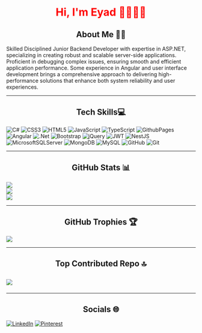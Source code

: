 <h1 align="center" style="color:red">Hi, I'm Eyad 🙋‍♂️👨‍💻</h1>

<h2 align="center"> About Me 😶‍🌫️</h2>
Skilled Disciplined Junior Backend Developer with expertise in ASP.NET, specializing in creating robust and scalable server-side applications. Proficient in debugging complex issues, ensuring smooth and efficient application performance. Some experience in Angular and user interface development brings a comprehensive approach to delivering high-performance solutions that enhance both system reliability and user experiences.

<hr>

<h2 align="center"> Tech Skills💻 </h2>

![C#](https://img.shields.io/badge/c%23-%23239120.svg?style=flat&logo=csharp&logoColor=white)
![CSS3](https://img.shields.io/badge/css3-%231572B6.svg?style=flat&logo=css3&logoColor=white) ![HTML5](https://img.shields.io/badge/html5-%23E34F26.svg?style=flat&logo=html5&logoColor=white) 
![JavaScript](https://img.shields.io/badge/javascript-%23323330.svg?style=flat&logo=javascript&logoColor=%23F7DF1E) ![TypeScript](https://img.shields.io/badge/typescript-%23007ACC.svg?style=flat&logo=typescript&logoColor=white) ![GithubPages](https://img.shields.io/badge/github%20pages-121013?style=flat&logo=github&logoColor=white) ![Angular](https://img.shields.io/badge/angular-%23DD0031.svg?style=flat&logo=angular&logoColor=white) ![.Net](https://img.shields.io/badge/.NET-5C2D91?style=flat&logo=.net&logoColor=white) ![Bootstrap](https://img.shields.io/badge/bootstrap-%238511FA.svg?style=flat&logo=bootstrap&logoColor=white) ![jQuery](https://img.shields.io/badge/jquery-%230769AD.svg?style=flat&logo=jquery&logoColor=white) ![JWT](https://img.shields.io/badge/JWT-black?style=flat&logo=JSON%20web%20tokens) ![NestJS](https://img.shields.io/badge/nestjs-%23E0234E.svg?style=flat&logo=nestjs&logoColor=white) ![MicrosoftSQLServer](https://img.shields.io/badge/Microsoft%20SQL%20Server-CC2927?style=flat&logo=microsoft%20sql%20server&logoColor=white) ![MongoDB](https://img.shields.io/badge/MongoDB-%234ea94b.svg?style=flat&logo=mongodb&logoColor=white) ![MySQL](https://img.shields.io/badge/mysql-4479A1.svg?style=flat&logo=mysql&logoColor=white) ![GitHub](https://img.shields.io/badge/github-%23121011.svg?style=flat&logo=github&logoColor=white) ![Git](https://img.shields.io/badge/git-%23F05033.svg?style=flat&logo=git&logoColor=white)

<hr>
<h2 align="center"> GitHub Stats 📊 </h2>

![](https://github-readme-stats.vercel.app/api?username=Eyyadd&theme=radical&hide_border=false&include_all_commits=true&count_private=false)<br/>
![](https://github-readme-streak-stats.herokuapp.com/?user=Eyyadd&theme=radical&hide_border=false)<br/>
![](https://github-readme-stats.vercel.app/api/top-langs/?username=Eyyadd&theme=radical&hide_border=false&include_all_commits=true&count_private=false&layout=compact)

<hr>
<h2 align="center">GitHub Trophies 🏆 </h2>

![](https://github-profile-trophy.vercel.app/?username=Eyyadd&theme=radical&no-frame=false&no-bg=false&margin-w=4)

<hr>
<h2 align="center">Top Contributed Repo 🔝 <h2>
  
![](https://github-contributor-stats.vercel.app/api?username=Eyyadd&limit=5&theme=radical&combine_all_yearly_contributions=true)

<hr>
<h2 align="center">Socials 🌐 </h2> 

[![LinkedIn](https://img.shields.io/badge/LinkedIn-%230077B5.svg?logo=linkedin&logoColor=white)](https://linkedin.com/in/eyyadd20) [![Pinterest](https://img.shields.io/badge/Pinterest-%23E60023.svg?logo=Pinterest&logoColor=white)](https://pinterest.com/eyadmahmmoud20) 

